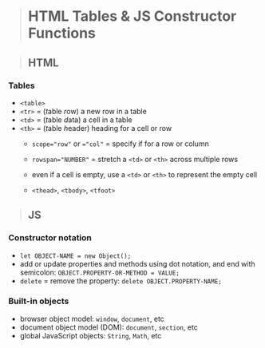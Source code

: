 > # HTML Tables & JS Constructor Functions

> ## HTML

### Tables

- `<table>`
- `<tr>` = (*t*able *r*ow) a new row in a table
- `<td>` = (*t*able *d*ata) a cell in a table
- `<th>` = (*t*able *h*eader) heading for a cell or row
  - `scope="row"` or `="col"` = specify if for a row or column
  - `rowspan="NUMBER"` = stretch a `<td>` or `<th>` across multiple rows
  - even if a cell is empty, use a `<td>` or `<th>` to represent the empty cell

  - `<thead>`, `<tbody>`, `<tfoot>`

> ## JS

### Constructor notation

- `let OBJECT-NAME = new Object();`
- add or update properties and methods using dot notation, and end with semicolon: `OBJECT.PROPERTY-OR-METHOD = VALUE;`
- `delete` = remove the property: `delete OBJECT.PROPERTY-NAME;`

### Built-in objects
- browser object model: `window`, `document`, etc
- document object model (DOM): `document`, `section`, etc
- global JavaScript objects: `String`, `Math`, etc
